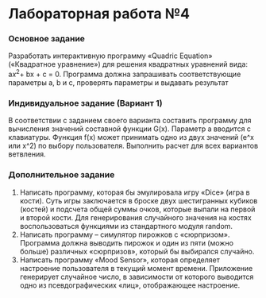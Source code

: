 # Лабораторная работа №4
### Основное задание
Разработать интерактивную программу «Quadric Equation» («Квадратное уравнение») для решения квадратных уравнений вида: a$x^2$+ bx + c = 0. Программа должна запрашивать соответствующие параметры a, b и с, проверять параметры и выдавать результат
### Индивидуальное задание (Вариант 1)
В соответствии с заданием своего варианта составить программу для вычисления значений составной функции G(x). Параметр a вводится с клавиатуры. Функция f(x) может принимать одно из двух значений (e^x или x^2) по выбору пользователя. Выполнить расчет для всех вариантов ветвления.
### Дополнительное задание
1. Написать программу, которая бы эмулировала игру «Dice» (игра в кости). Суть игры заключается в броске двух шестигранных кубиков (костей) и подсчета общей суммы очков, которые выпали на первой и второй кости. Для генерирования случайного значения на костях воспользоваться функциями из стандартного модуля random.
2. Написать программу – симулятор пирожков с «сюрпризом». Программа должна выводить пирожок и один из пяти (можно больше) различных «сюрпризов», который бы выбирался случайно.
3. Написать программу «Mood Sensor», которая определяет настроение пользователя в текущий момент времени. Приложение генерирует случайное число, в зависимости от которого выводится одно из псевдографических «лиц», отображающее настроение.